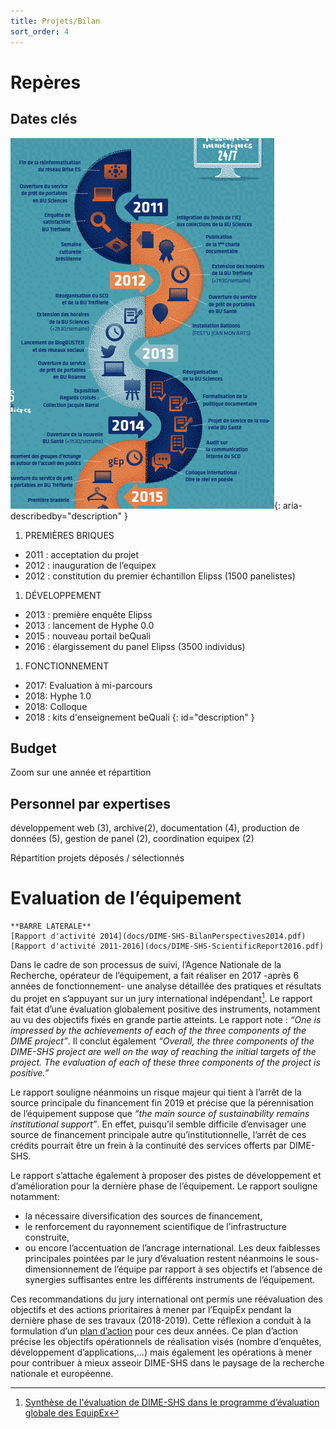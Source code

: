 ```yaml
---
title: Projets/Bilan
sort_order: 4
---
```

# Repères
## Dates clés

![Frise chronologique](img/frise-chronologique-DIME.png){: aria-describedby="description" }

1. PREMIÈRES BRIQUES
  - 2011 : acceptation du projet
  - 2012 : inauguration de l’equipex
  - 2012 : constitution du premier échantillon Elipss (1500 panelistes)
1. DÉVELOPPEMENT
  - 2013 : première enquête Elipss
  - 2013 : lancement de Hyphe 0.0
  - 2015 : nouveau portail beQuali
  - 2016 : élargissement du panel Elipss (3500 individus)
1. FONCTIONNEMENT
  - 2017: Evaluation à mi-parcours
  - 2018: Hyphe 1.0
  - 2018: Colloque
  - 2018 : kits d'enseignement beQuali
{: id="description" }

## Budget
Zoom sur une année et répartition

## Personnel par expertises
développement web (3), archive(2), documentation (4), production de données (5), gestion de panel (2), coordination equipex (2)

Répartition projets déposés / sélectionnés

# Evaluation de l’équipement

    **BARRE LATERALE**
    [Rapport d'activité 2014](docs/DIME-SHS-BilanPerspectives2014.pdf)
    [Rapport d'activité 2011-2016](docs/DIME-SHS-ScientificReport2016.pdf)

Dans le cadre de son processus de suivi, l’Agence Nationale de la Recherche, opérateur de l’équipement, a fait réaliser en 2017 -après 6 années de fonctionnement- une analyse détaillée des pratiques et résultats du projet en s’appuyant sur un jury international indépendant[^1]. Le rapport fait état d’une évaluation globalement positive des instruments, notamment au vu des objectifs fixés en grande partie atteints. Le rapport note : _“One is impressed by the achievements of each of the three components of the DIME project”_. Il conclut également _“Overall, the three components of the DIME-SHS project are well on the way of reaching the initial targets of the project. The evaluation of each of these three components of the project is positive.”_

Le rapport souligne néanmoins un risque majeur qui tient à l’arrêt de la source principale du financement fin 2019 et précise que la pérennisation de l’équipement suppose que _“the main source of sustainability remains institutional support”_. En effet, puisqu’il semble difficile d’envisager une source de financement principale autre qu’institutionnelle, l’arrêt de ces crédits pourrait être un frein à la continuité des services offerts par DIME-SHS.

Le rapport s’attache également à proposer des pistes de développement et d’amélioration pour la dernière phase de l’équipement. Le rapport souligne notamment:
- la nécessaire diversification des sources de financement,
- le renforcement du rayonnement scientifique de l’infrastructure construite,
- ou encore l’accentuation de l’ancrage international.
Les deux faiblesses principales pointées par le jury d’évaluation restent néanmoins le sous-dimensionnement de l’équipe par rapport à ses objectifs et l’absence de synergies suffisantes entre les différents instruments de l’équipement.

Ces recommandations du jury international ont permis une réévaluation des objectifs et des actions prioritaires à mener par l’EquipEx pendant la dernière phase de ses travaux (2018-2019). Cette réflexion a conduit à la formulation d’un [plan d’action](docs/CDSP2018-EquipEx-PlanAction-final.pdf) pour ces deux années. Ce plan d’action précise les objectifs opérationnels de réalisation visés (nombre d’enquêtes, développement d’applications,...) mais également les opérations à mener pour contribuer à mieux asseoir DIME-SHS dans le paysage de la recherche nationale et européenne.

[^1]: [Synthèse de l'évaluation de DIME-SHS dans le programme d’évaluation globale des EquipEx](http://www.agence-nationale-recherche.fr/fileadmin/documents/2017/ANR-IA-Rapport-EQUIPEX-2016.pdf)
